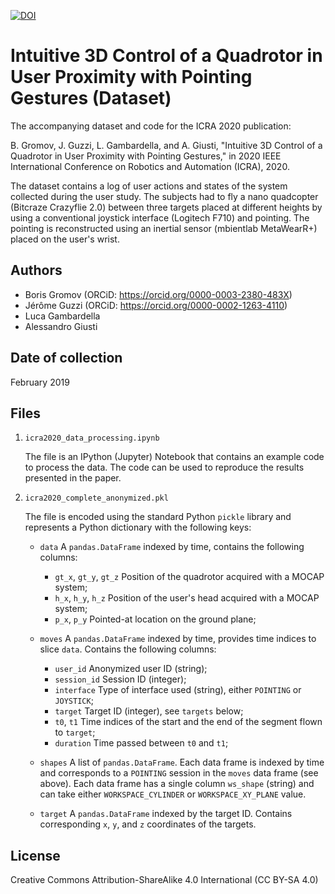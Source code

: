 [![DOI](https://zenodo.org/badge/268146753.svg)](https://zenodo.org/badge/latestdoi/268146753)

# Intuitive 3D Control of a Quadrotor in User Proximity with Pointing Gestures (Dataset)

The accompanying dataset and code for the ICRA 2020 publication:

B. Gromov, J. Guzzi, L. Gambardella, and A. Giusti, "Intuitive 3D Control of a Quadrotor in User Proximity with Pointing Gestures," in 2020 IEEE International Conference on Robotics and Automation (ICRA), 2020.

The dataset contains a log of user actions and states of the system collected during the user study. The subjects had to fly a nano quadcopter (Bitcraze Crazyflie 2.0) between three targets placed at different heights by using a conventional joystick interface (Logitech F710) and pointing. The pointing is reconstructed using an inertial sensor (mbientlab MetaWearR+) placed on the user's wrist.

## Authors

- Boris Gromov (ORCiD: https://orcid.org/0000-0003-2380-483X)
- Jérôme Guzzi (ORCiD: https://orcid.org/0000-0002-1263-4110)
- Luca Gambardella
- Alessandro Giusti

## Date of collection

February 2019

## Files

 1. `icra2020_data_processing.ipynb`

    The file is an IPython (Jupyter) Notebook that contains an example code to process the data. The code can be used to reproduce the results presented in the paper.

 2. `icra2020_complete_anonymized.pkl`

    The file is encoded using the standard Python `pickle` library and represents a Python dictionary with the following keys:

    - `data` A `pandas.DataFrame` indexed by time, contains the following columns:
      - `gt_x`, `gt_y`, `gt_z` Position of the quadrotor acquired with a MOCAP system;
      - `h_x`, `h_y`, `h_z` Position of the user's head acquired with a MOCAP system;
      - `p_x`, `p_y` Pointed-at location on the ground plane;

    - `moves` A `pandas.DataFrame` indexed by time, provides time indices to slice `data`. Contains the following columns:
      - `user_id` Anonymized user ID (string);
      - `session_id` Session ID (integer);
      - `interface` Type of interface used (string), either `POINTING` or `JOYSTICK`;
      - `target` Target ID (integer), see `targets` below;
      - `t0`, `t1` Time indices of the start and the end of the segment flown to `target`;
      - `duration` Time passed between `t0` and `t1`;

    - `shapes` A list of `pandas.DataFrame`. Each data frame is indexed by time and corresponds to a `POINTING` session in the `moves` data frame (see above). Each data frame has a single column `ws_shape` (string) and can take either `WORKSPACE_CYLINDER` or `WORKSPACE_XY_PLANE` value.

    - `target` A `pandas.DataFrame` indexed by the target ID. Contains corresponding `x`, `y`, and `z` coordinates of the targets.

## License

Creative Commons Attribution-ShareAlike 4.0 International (CC BY-SA 4.0)
